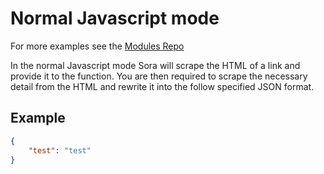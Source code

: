# Normal Javascript mode

For more examples see the [Modules Repo](https://github.com/50n50/sources)

In the normal Javascript mode Sora will scrape the HTML of a link and provide it to the function. You are then required to scrape the necessary detail from the HTML and rewrite it into the follow specified JSON format.


## Example

```json 
{
    "test": "test"
}
```